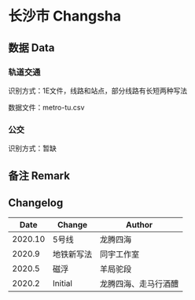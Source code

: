# 长沙市 Changsha

## 数据 Data

### 轨道交通

识别方式：1E文件，线路和站点，部分线路有长短两种写法

数据文件：metro-tu.csv

### 公交

识别方式：暂缺

## 备注 Remark

## Changelog

Date | Change | Author
-----|--------|-------
2020.10 | 5号线 | 龙腾四海
2020.9 | 地铁新写法 | 同宇工作室
2020.5 | 磁浮 | 羊局驼段
2020.2 | Initial | 龙腾四海、走马行酒醴
